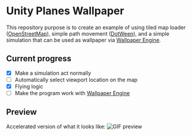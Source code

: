 # Unity Planes Wallpaper
This repository purpose is to create an example of using tiled map loader ([OpenStreetMap](https://wiki.openstreetmap.org/wiki/Tiles)), simple path movement ([DotWeen](http://dotween.demigiant.com/)), and a simple simulation that can be used as wallpaper via [Wallpaper Engine](https://store.steampowered.com/app/431960/Wallpaper_Engine/).
## Current progress
- [x] Make a simulation act normally
- [ ] Automatically select viewport location on the map
- [x] Flying logic
- [ ] Make the program work with [Wallpaper Engine](https://store.steampowered.com/app/431960/Wallpaper_Engine/)
## Preview
Accelerated version of what it looks like:
![GIF preview](https://raw.githubusercontent.com/Ommand/UnityPlanesWallpaper/master/Preview/preview.gif)
